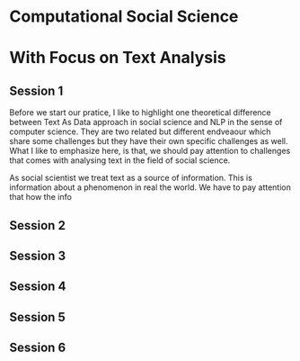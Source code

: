 # Computational Social Science 
# With Focus on Text Analysis 


## Session 1 
Before we start our pratice, I like to highlight one theoretical difference between Text As Data approach in social science and NLP in the sense of computer science. They are two related but different endveaour which share some challenges but they have their own specific challenges as well. What I like to emphasize here, is that, we should pay attention to challenges that comes with analysing text in the field of social science. 

As social scientist we treat text as a source of information. This is information about a phenomenon in real the world. We have to pay attention that how the info
## Session 2 

## Session 3 

## Session 4 

## Session 5 

## Session 6 
